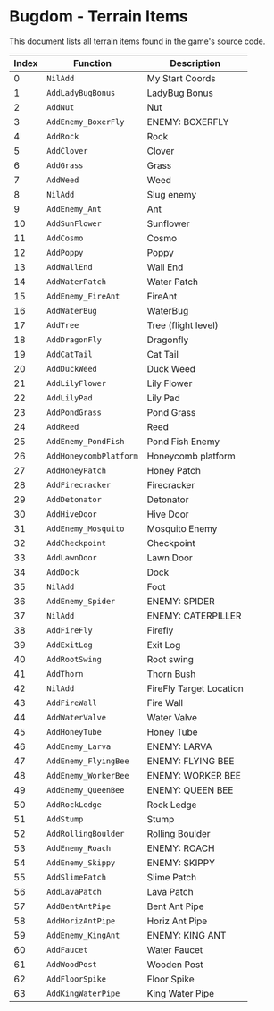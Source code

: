 # Bugdom - Terrain Items

This document lists all terrain items found in the game's source code.

| Index | Function | Description |
|-------|----------|-------------|
| 0 | `NilAdd` | My Start Coords |
| 1 | `AddLadyBugBonus` | LadyBug Bonus |
| 2 | `AddNut` | Nut |
| 3 | `AddEnemy_BoxerFly` | ENEMY: BOXERFLY |
| 4 | `AddRock` | Rock |
| 5 | `AddClover` | Clover |
| 6 | `AddGrass` | Grass |
| 7 | `AddWeed` | Weed |
| 8 | `NilAdd` | Slug enemy |
| 9 | `AddEnemy_Ant` | Ant |
| 10 | `AddSunFlower` | Sunflower |
| 11 | `AddCosmo` | Cosmo |
| 12 | `AddPoppy` | Poppy |
| 13 | `AddWallEnd` | Wall End |
| 14 | `AddWaterPatch` | Water Patch |
| 15 | `AddEnemy_FireAnt` | FireAnt |
| 16 | `AddWaterBug` | WaterBug |
| 17 | `AddTree` | Tree (flight level) |
| 18 | `AddDragonFly` | Dragonfly |
| 19 | `AddCatTail` | Cat Tail |
| 20 | `AddDuckWeed` | Duck Weed |
| 21 | `AddLilyFlower` | Lily Flower |
| 22 | `AddLilyPad` | Lily Pad |
| 23 | `AddPondGrass` | Pond Grass |
| 24 | `AddReed` | Reed |
| 25 | `AddEnemy_PondFish` | Pond Fish Enemy |
| 26 | `AddHoneycombPlatform` | Honeycomb platform |
| 27 | `AddHoneyPatch` | Honey Patch |
| 28 | `AddFirecracker` | Firecracker |
| 29 | `AddDetonator` | Detonator |
| 30 | `AddHiveDoor` | Hive Door |
| 31 | `AddEnemy_Mosquito` | Mosquito Enemy |
| 32 | `AddCheckpoint` | Checkpoint |
| 33 | `AddLawnDoor` | Lawn Door |
| 34 | `AddDock` | Dock |
| 35 | `NilAdd` | Foot |
| 36 | `AddEnemy_Spider` | ENEMY: SPIDER |
| 37 | `NilAdd` | ENEMY: CATERPILLER |
| 38 | `AddFireFly` | Firefly |
| 39 | `AddExitLog` | Exit Log |
| 40 | `AddRootSwing` | Root swing |
| 41 | `AddThorn` | Thorn Bush |
| 42 | `NilAdd` | FireFly Target Location |
| 43 | `AddFireWall` | Fire Wall |
| 44 | `AddWaterValve` | Water Valve |
| 45 | `AddHoneyTube` | Honey Tube |
| 46 | `AddEnemy_Larva` | ENEMY: LARVA |
| 47 | `AddEnemy_FlyingBee` | ENEMY: FLYING BEE |
| 48 | `AddEnemy_WorkerBee` | ENEMY: WORKER BEE |
| 49 | `AddEnemy_QueenBee` | ENEMY: QUEEN BEE |
| 50 | `AddRockLedge` | Rock Ledge |
| 51 | `AddStump` | Stump |
| 52 | `AddRollingBoulder` | Rolling Boulder |
| 53 | `AddEnemy_Roach` | ENEMY: ROACH |
| 54 | `AddEnemy_Skippy` | ENEMY: SKIPPY |
| 55 | `AddSlimePatch` | Slime Patch |
| 56 | `AddLavaPatch` | Lava Patch |
| 57 | `AddBentAntPipe` | Bent Ant Pipe |
| 58 | `AddHorizAntPipe` | Horiz Ant Pipe |
| 59 | `AddEnemy_KingAnt` | ENEMY: KING ANT |
| 60 | `AddFaucet` | Water Faucet |
| 61 | `AddWoodPost` | Wooden Post |
| 62 | `AddFloorSpike` | Floor Spike |
| 63 | `AddKingWaterPipe` | King Water Pipe |
